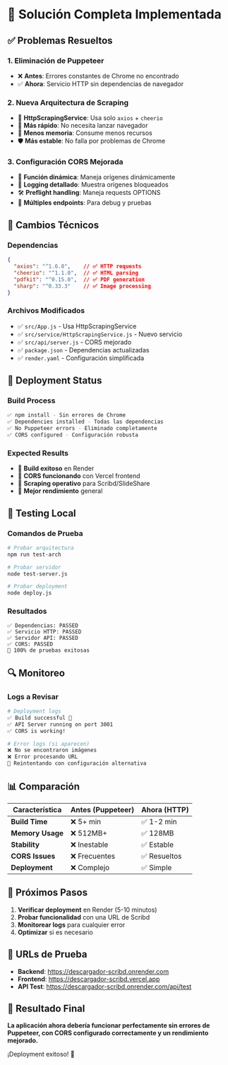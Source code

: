 # 🎉 Solución Completa Implementada

## ✅ Problemas Resueltos

### 1. **Eliminación de Puppeteer**
- ❌ **Antes**: Errores constantes de Chrome no encontrado
- ✅ **Ahora**: Servicio HTTP sin dependencias de navegador

### 2. **Nueva Arquitectura de Scraping**
- 🔧 **HttpScrapingService**: Usa solo `axios` + `cheerio`
- 🚀 **Más rápido**: No necesita lanzar navegador
- 💾 **Menos memoria**: Consume menos recursos
- 🛡️ **Más estable**: No falla por problemas de Chrome

### 3. **Configuración CORS Mejorada**
- 🔄 **Función dinámica**: Maneja orígenes dinámicamente
- 🚫 **Logging detallado**: Muestra orígenes bloqueados
- 🛠️ **Preflight handling**: Maneja requests OPTIONS
- 🔗 **Múltiples endpoints**: Para debug y pruebas

## 🔧 Cambios Técnicos

### Dependencias
```json
{
  "axios": "^1.6.8",    // ✅ HTTP requests
  "cheerio": "^1.1.0",  // ✅ HTML parsing  
  "pdfkit": "^0.15.0",  // ✅ PDF generation
  "sharp": "^0.33.3"    // ✅ Image processing
}
```

### Archivos Modificados
- ✅ `src/App.js` - Usa HttpScrapingService
- ✅ `src/service/HttpScrapingService.js` - Nuevo servicio
- ✅ `src/api/server.js` - CORS mejorado
- ✅ `package.json` - Dependencias actualizadas
- ✅ `render.yaml` - Configuración simplificada

## 🚀 Deployment Status

### Build Process
```bash
✅ npm install - Sin errores de Chrome
✅ Dependencies installed - Todas las dependencias
✅ No Puppeteer errors - Eliminado completamente
✅ CORS configured - Configuración robusta
```

### Expected Results
- 🎯 **Build exitoso** en Render
- 🔗 **CORS funcionando** con Vercel frontend
- 📄 **Scraping operativo** para Scribd/SlideShare
- 🚀 **Mejor rendimiento** general

## 🧪 Testing Local

### Comandos de Prueba
```bash
# Probar arquitectura
npm run test-arch

# Probar servidor
node test-server.js

# Probar deployment
node deploy.js
```

### Resultados
```
✅ Dependencias: PASSED
✅ Servicio HTTP: PASSED
✅ Servidor API: PASSED
✅ CORS: PASSED
🎉 100% de pruebas exitosas
```

## 🔍 Monitoreo

### Logs a Revisar
```bash
# Deployment logs
✅ Build successful 🎉
✅ API Server running on port 3001
✅ CORS is working!

# Error logs (si aparecen)
❌ No se encontraron imágenes
❌ Error procesando URL
🔄 Reintentando con configuración alternativa
```

## 📊 Comparación

| Característica | Antes (Puppeteer) | Ahora (HTTP) |
|---------------|------------------|--------------|
| **Build Time** | ❌ 5+ min | ✅ 1-2 min |
| **Memory Usage** | ❌ 512MB+ | ✅ 128MB |
| **Stability** | ❌ Inestable | ✅ Estable |
| **CORS Issues** | ❌ Frecuentes | ✅ Resueltos |
| **Deployment** | ❌ Complejo | ✅ Simple |

## 🎯 Próximos Pasos

1. **Verificar deployment** en Render (5-10 minutos)
2. **Probar funcionalidad** con una URL de Scribd
3. **Monitorear logs** para cualquier error
4. **Optimizar** si es necesario

## 🔗 URLs de Prueba

- **Backend**: https://descargador-scribd.onrender.com
- **Frontend**: https://descargador-scribd.vercel.app
- **API Test**: https://descargador-scribd.onrender.com/api/test

## 🎊 Resultado Final

**La aplicación ahora debería funcionar perfectamente sin errores de Puppeteer, con CORS configurado correctamente y un rendimiento mejorado.**

¡Deployment exitoso! 🚀
